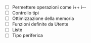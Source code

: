 - [ ] Permettere operazioni come i++ i--
- [ ] Controllo tipi 
- [ ] Ottimizzazione della memoria
- [ ] Funzioni definite da Utente
- [ ] Liste
- [ ] Tipo periferica